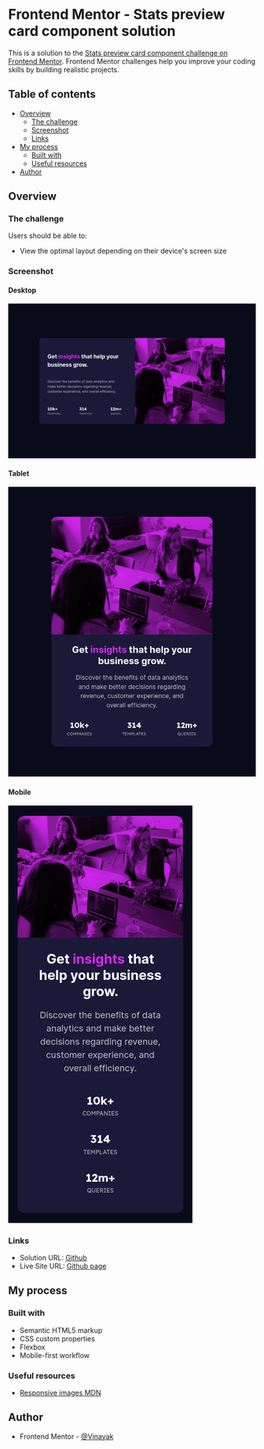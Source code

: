 # Frontend Mentor - Stats preview card component solution

This is a solution to the [Stats preview card component challenge on Frontend Mentor](https://www.frontendmentor.io/challenges/stats-preview-card-component-8JqbgoU62). Frontend Mentor challenges help you improve your coding skills by building realistic projects. 

## Table of contents

- [Overview](#overview)
  - [The challenge](#the-challenge)
  - [Screenshot](#screenshot)
  - [Links](#links)
- [My process](#my-process)
  - [Built with](#built-with)
  - [Useful resources](#useful-resources)
- [Author](#author)



## Overview

### The challenge

Users should be able to:

- View the optimal layout depending on their device's screen size

### Screenshot

#### Desktop

![Desktop view](./screenshots/desktop-1440.png)

#### Tablet
![tablet view](./screenshots/tab-768.png)

#### Mobile
![mobile view](./screenshots/mobile-375.png)


### Links

- Solution URL: [Github](https://github.com/VinayakDhamnekar/FM-stats)
- Live Site URL: [Github page](https://vinayakdhamnekar.github.io/FM-stats/)

## My process

### Built with

- Semantic HTML5 markup
- CSS custom properties
- Flexbox
- Mobile-first workflow


### Useful resources

- [Responsive images MDN](https://developer.mozilla.org/en-US/docs/Learn/HTML/Multimedia_and_embedding/Responsive_images)

## Author

- Frontend Mentor - [@Vinayak](https://www.frontendmentor.io/profile/VinayakDhamnekar)


